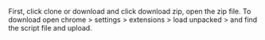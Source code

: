 First, click clone or download and click download zip, open the zip file. To download open chrome > settings > extensions > load unpacked > and find the script file and upload.

